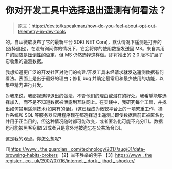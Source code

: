 # 你对开发工具中选择退出遥测有何看法？

> 原文：<https://dev.to/kspeakman/how-do-you-feel-about-opt-out-telemetry-in-dev-tools>

的。自从微软发布了它的最新平台 SDK(.NET Core)，默认情况下遥测是打开的(选择退出)。在没有询问你的情况下，它会将你的使用数据发送回 MS。来自其用户的回应是[压倒性的否定](https://github.com/dotnet/cli/issues/3093)，但 MS 仍然选择这样做。即将推出的 2.0 版本扩展了它收集的遥测数据。

我想知道更广泛的开发社区对他们的构建/开发工具未经请求就发送遥测数据有何看法。表面上是出于最好的理由；修复 bug 并确定最常用和最少使用的功能，以集中精力进行开发。

对我来说，我鄙视选择退出的做法，不管他们的理由或潜在的好处。我希望能够选择加入，而不是不知道数据被泄露到互联网上。在实践中，我研究每个工具，并找出如何禁用遥测技术(如果有的话)。(这已经成为微软平台上的一项繁重工作，操作系统和 SQL 等服务器应用程序现在都选择退出遥测。)即使数据目前正被匿名化并用于正当目的，但这种情况随时都可能改变，或者匿名化可能不充分[1]。数据也可能被黑客窃取[2]或者只是意外地被遗忘在公共场合[3]。

这是我的观点。你怎么想呢?

[1][https://www . the guardian . com/technology/2017/aug/01/data-browsing-habits-brokers](https://www.theguardian.com/technology/2017/aug/01/data-browsing-habits-brokers)
【2】举不胜举的例子
【3】[https://www . the register . co . uk/2007/07/16/internet _ dork _ jihad _ shocker/](https://www.theregister.co.uk/2007/07/16/internet_dork_jihad_shocker/)